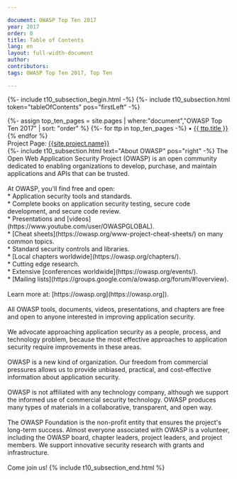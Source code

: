 ```yaml
---

document: OWASP Top Ten 2017
year: 2017
order: 0
title: Table of Contents
lang: en
layout: full-width-document
author:
contributors:
tags: OWASP Top Ten 2017, Top Ten

---
```

{%- include t10_subsection_begin.html -%}
{%- include t10_subsection.html token="tableOfContents" pos="firstLeft" -%}
</div>
{%- assign top_ten_pages = site.pages | where:"document","OWASP Top Ten 2017" | sort: "order" %}
{%- for ttp in top_ten_pages -%}
&bull; <a href="{{site.baseurl}}{{ ttp.url }}">{{ ttp.title }}</a><br>
{% endfor %}
<br>
Project Page: <a href="{{site.github.url}}" title="{{site.project.name}}"> {{site.project.name}}</a><br>
<div>
{%- include t10_subsection.html text="About OWASP" pos="right" -%}
The Open Web Application Security Project (OWASP) is an open community dedicated to enabling organizations to develop, purchase, and maintain applications and APIs that can be trusted.
<br>
<br>
At OWASP, you'll find free and open:<br>
* Application security tools and standards.<br>
* Complete books on application security testing, secure code development, and secure code review.<br>
* Presentations and [videos](https://www.youtube.com/user/OWASPGLOBAL).<br>
* [Cheat sheets](https://owasp.org/www-project-cheat-sheets/) on many common topics.<br>
* Standard security controls and libraries.<br>
* [Local chapters worldwide](https://owasp.org/chapters/).<br>
* Cutting edge research.<br>
* Extensive [conferences worldwide](https://owasp.org/events/).<br>
* [Mailing lists](https://groups.google.com/a/owasp.org/forum/#!overview).<br>
<br>
Learn more at: [https://owasp.org](https://owasp.org]).<br>
<br>
All OWASP tools, documents, videos, presentations, and chapters are free and open to anyone interested in improving application security.
<br><br>
We advocate approaching application security as a people, process, and technology problem, because the most effective approaches to application security require improvements in these areas.
<br><br>
OWASP is a new kind of organization. Our freedom from commercial pressures allows us to provide unbiased, practical, and cost-effective information about application security.
<br><br>
OWASP is not affiliated with any technology company, although we support the informed use of commercial security technology. OWASP produces many types of materials in a collaborative, transparent, and open way.
<br><br>
The OWASP Foundation is the non-profit entity that ensures the project's long-term success. Almost everyone associated with OWASP is a volunteer, including the OWASP board, chapter leaders, project leaders, and project members. We support innovative security research with grants and infrastructure.
<br><br>
Come join us!
{% include t10_subsection_end.html %}